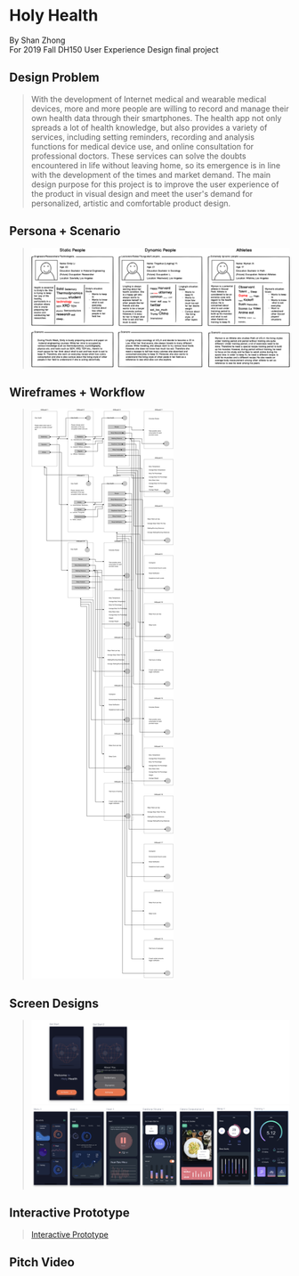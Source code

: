 Holy Health
============================

By Shan Zhong <br>
For 2019 Fall DH150 User Experience Design final project <br>

## Design Problem
> With the development of Internet medical and wearable medical devices, more and more people are willing to record and manage their own health data through their smartphones. The health app not only spreads a lot of health knowledge, but also provides a variety of services, including setting reminders, recording and analysis functions for medical device use, and online consultation for professional doctors. These services can solve the doubts encountered in life without leaving home, so its emergence is in line with the development of the times and market demand. The main design purpose for this project is to improve the user experience of the product in visual design and meet the user's demand for personalized, artistic and comfortable product design.

## Persona + Scenario
> ![Persona](https://github.com/ShanZ3/Holy_Health/blob/master/Personas.png)

## Wireframes + Workflow
> ![Wireframe+Workflow](https://github.com/ShanZ3/Holy_Health/blob/master/Holy_Health_prot-page-001.jpg)

## Screen Designs
> ![Get Start](https://github.com/ShanZ3/Holy_Health/blob/master/Screen%20Shot%202019-12-10%20at%201.42.53%20PM.png)
> ![Menu](https://github.com/ShanZ3/Holy_Health/blob/master/Screen%20Shot%202019-12-10%20at%201.38.15%20PM.png)

## Interactive Prototype
> [Interactive Prototype](https://projects.invisionapp.com/prototype/ck40ec8au00g0ni01vmr7ny7n/play)

## Pitch Video
